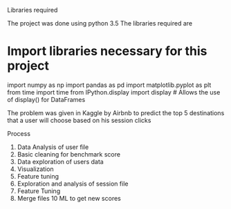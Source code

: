 Libraries required

The project was done using python 3.5
The libraries required are
# Import libraries necessary for this project
import numpy as np
import pandas as pd
import matplotlib.pyplot as plt
from time import time
from IPython.display import display # Allows the use of display() for DataFrames

The problem was given in Kaggle by Airbnb to predict the top 5 destinations that a user will choose based on his session clicks

Process

1. Data Analysis of user file
2. Basic cleaning for benchmark score
3. Data exploration of users data
4. Visualization
5. Feature tuning
6. Exploration and analysis of session file
7. Feature Tuning
8. Merge files
10 ML to get new scores
